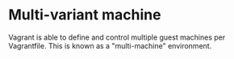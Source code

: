 # Multi-variant machine 

Vagrant is able to define and control multiple guest machines per Vagrantfile. This is known as a "multi-machine" environment.
